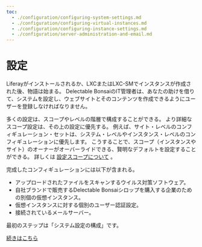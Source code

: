 ```yaml
---
toc:
  - ./configuration/configuring-system-settings.md
  - ./configuration/configuring-virtual-instances.md
  - ./configuration/configuring-instance-settings.md
  - ./configuration/server-administration-and-email.md
---
```

# 設定

Liferayがインストールされるか、LXCまたはLXC-SMでインスタンスが作成された後、物語は始まる。 Delectable BonsaiのIT管理者は、あなたの助けを借りて、システムを設定し、ウェブサイトとそのコンテンツを作成できるようにユーザーを登録しなければなりません。

多くの設定は、スコープやレベルの階層で構成することができる。 より詳細なスコープ設定は、その上の設定に優先する。 例えば、サイト・レベルのコンフィギュレーション・セットは、システム・レベルやインスタンス・レベルのコンフィギュレーションに優先します。 こうすることで、スコープ（インスタンスやサイト）のオーナーがオーバーライドできる、賢明なデフォルトを設定することができる。 詳しくは [設定スコープについて](https://learn.liferay.com/dxp/latest/ja/system-administration/configuring-liferay/understanding-configuration-scope.html) 。

完成したコンフィギュレーションには以下が含まれる。

* アップロードされたファイルをスキャンするウイルス対策ソフトウェア。
* 自社ブランドで販売するDelectable Bonsaiシロップを購入する企業のための別個の仮想インスタンス。
* 仮想インスタンスに対する個別のユーザー認証設定。
* 接続されているメールサーバー。

最初のステップは「システム設定の構成」です。

[続きはこちら](./configuration/configuring-system-settings.md)
